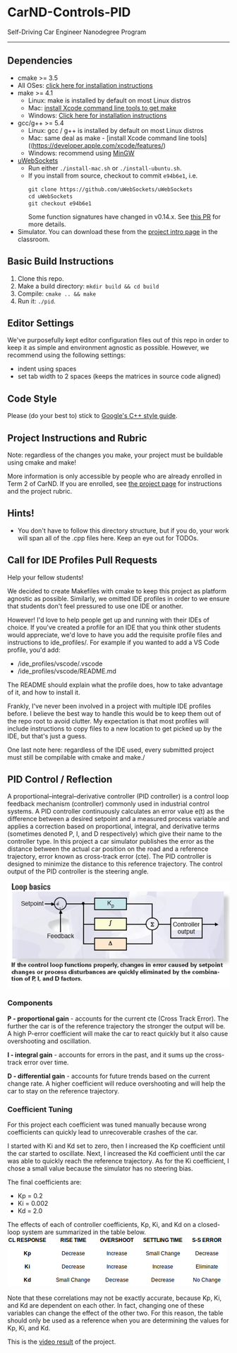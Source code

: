 # CarND-Controls-PID
Self-Driving Car Engineer Nanodegree Program

---

## Dependencies

* cmake >= 3.5
 * All OSes: [click here for installation instructions](https://cmake.org/install/)
* make >= 4.1
  * Linux: make is installed by default on most Linux distros
  * Mac: [install Xcode command line tools to get make](https://developer.apple.com/xcode/features/)
  * Windows: [Click here for installation instructions](http://gnuwin32.sourceforge.net/packages/make.htm)
* gcc/g++ >= 5.4
  * Linux: gcc / g++ is installed by default on most Linux distros
  * Mac: same deal as make - [install Xcode command line tools]((https://developer.apple.com/xcode/features/)
  * Windows: recommend using [MinGW](http://www.mingw.org/)
* [uWebSockets](https://github.com/uWebSockets/uWebSockets)
  * Run either `./install-mac.sh` or `./install-ubuntu.sh`.
  * If you install from source, checkout to commit `e94b6e1`, i.e.
    ```
    git clone https://github.com/uWebSockets/uWebSockets 
    cd uWebSockets
    git checkout e94b6e1
    ```
    Some function signatures have changed in v0.14.x. See [this PR](https://github.com/udacity/CarND-MPC-Project/pull/3) for more details.
* Simulator. You can download these from the [project intro page](https://github.com/udacity/self-driving-car-sim/releases) in the classroom.

## Basic Build Instructions

1. Clone this repo.
2. Make a build directory: `mkdir build && cd build`
3. Compile: `cmake .. && make`
4. Run it: `./pid`. 

## Editor Settings

We've purposefully kept editor configuration files out of this repo in order to
keep it as simple and environment agnostic as possible. However, we recommend
using the following settings:

* indent using spaces
* set tab width to 2 spaces (keeps the matrices in source code aligned)

## Code Style

Please (do your best to) stick to [Google's C++ style guide](https://google.github.io/styleguide/cppguide.html).

## Project Instructions and Rubric

Note: regardless of the changes you make, your project must be buildable using
cmake and make!

More information is only accessible by people who are already enrolled in Term 2
of CarND. If you are enrolled, see [the project page](https://classroom.udacity.com/nanodegrees/nd013/parts/40f38239-66b6-46ec-ae68-03afd8a601c8/modules/f1820894-8322-4bb3-81aa-b26b3c6dcbaf/lessons/e8235395-22dd-4b87-88e0-d108c5e5bbf4/concepts/6a4d8d42-6a04-4aa6-b284-1697c0fd6562)
for instructions and the project rubric.

## Hints!

* You don't have to follow this directory structure, but if you do, your work
  will span all of the .cpp files here. Keep an eye out for TODOs.

## Call for IDE Profiles Pull Requests

Help your fellow students!

We decided to create Makefiles with cmake to keep this project as platform
agnostic as possible. Similarly, we omitted IDE profiles in order to we ensure
that students don't feel pressured to use one IDE or another.

However! I'd love to help people get up and running with their IDEs of choice.
If you've created a profile for an IDE that you think other students would
appreciate, we'd love to have you add the requisite profile files and
instructions to ide_profiles/. For example if you wanted to add a VS Code
profile, you'd add:

* /ide_profiles/vscode/.vscode
* /ide_profiles/vscode/README.md

The README should explain what the profile does, how to take advantage of it,
and how to install it.

Frankly, I've never been involved in a project with multiple IDE profiles
before. I believe the best way to handle this would be to keep them out of the
repo root to avoid clutter. My expectation is that most profiles will include
instructions to copy files to a new location to get picked up by the IDE, but
that's just a guess.

One last note here: regardless of the IDE used, every submitted project must
still be compilable with cmake and make./

## PID Control / Reflection

A proportional–integral–derivative controller (PID controller) is a control loop feedback mechanism (controller) commonly used in industrial control systems. A PID controller continuously calculates an error value e(t) as the difference between a desired setpoint and a measured process variable and applies a correction based on proportional, integral, and derivative terms (sometimes denoted P, I, and D respectively) which give their name to the controller type.
In this project a car simulator publishes the error as the distance between the actual car position on the road and a reference trajectory, error known as cross-track error (cte). 
The PID controller is designed to minimize the distance to this reference trajectory. The control output of the PID controller is the steering angle.

![alt text][image1]

### Components

**P - proportional gain** - accounts for the current cte (Cross Track Error). The further the car is of the reference trajectory the stronger the output will be. A high P-error coefficient will make the car to react quickly but it also cause overshooting and oscillation.

**I - integral gain** - accounts for errors in the past, and it sums up the cross-track error over time.

**D - differential gain** - accounts for future trends based on the current change rate. A higher coefficient will reduce overshooting and will help the car to stay on the reference trajectory.

### Coefficient Tuning

For this project each coefficient was tuned manually because wrong coefficients can quickly lead to unrecoverable crashes of the car.

I started with Ki and Kd set to zero, then I increased the Kp coefficient until the car started to oscillate. Next, I increased the Kd coefficient until the car was able to quickly reach the reference trajectory. As for the Ki coefficient, I chose a small value because the simulator has no steering bias.

The final coefficients are:
* Kp = 0.2
* Ki = 0.002
* Kd = 2.0

The effects of each of controller coefficients, Kp, Ki, and Kd on a closed-loop system are summarized in the table below. 
![alt text][image2]

Note that these correlations may not be exactly accurate, because Kp, Ki, and Kd are dependent on each other. In fact, changing one of these variables can change the effect of the other two. For this reason, the table should only be used as a reference when you are determining the values for Kp, Ki, and Kd. 

This is the [video result](./files/project_video_output.mp4) of the project.

[image1]: ./files/PID-LoopBasics.jpg "PID-LoopBasics.jpg"
[image2]: ./files/PID-Coefficients.png "PID-Coefficients"
[video1]: ./files/project_video_output.ogv "Project Video"



